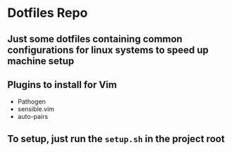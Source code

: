 # Dotfiles Repo

## Just some dotfiles containing common configurations for linux systems to speed up machine setup

## Plugins to install for Vim
* Pathogen
* sensible.vim
* auto-pairs

## To setup, just run the `setup.sh` in the project root

